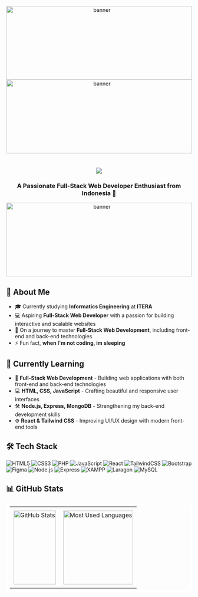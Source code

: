 <div align="center">
  <img src="https://i.pinimg.com/originals/40/ab/84/40ab8469396d0e76483b56812aad6c84.gif" width="100%" style="max-height: 200px" alt="banner"/>
</div>

<div align="center">
  <img src="https://user-images.githubusercontent.com/74038190/212284115-f47cd8ff-2ffb-4b04-b5bf-4d1c14c0247f.gif" width="100%" style="max-height: 200px" alt="banner"/>
</div>

<!-- Title -->
<h1 align="center">
  <img src="https://readme-typing-svg.herokuapp.com/?font=Righteous&size=35&center=true&vCenter=true&width=500&height=70&duration=5500&lines=Hi+There!+👋;+I'm+Anjes+Bermana!;&color=00FFFF">
  <h3 align="center">A Passionate Full-Stack Web Developer Enthusiast from Indonesia 🌟</h3>
</h1>

<div align="center">
  <img src="https://user-images.githubusercontent.com/74038190/212284115-f47cd8ff-2ffb-4b04-b5bf-4d1c14c0247f.gif" width="100%" style="max-height: 200px" alt="banner"/>
</div>

<!-- About Me Section -->
## 🚀 About Me

- 🎓 Currently studying **Informatics Engineering** at **ITERA**
- 💻 Aspiring **Full-Stack Web Developer** with a passion for building interactive and scalable websites
- 🌱 On a journey to master **Full-Stack Web Development**, including front-end and back-end technologies
- ⚡ Fun fact, **when I'm not coding, im sleeping**

<!-- Current Learning Section -->
## 🌱 Currently Learning 

- 🎯 **Full-Stack Web Development** - Building web applications with both front-end and back-end technologies
- 💻 **HTML, CSS, JavaScript** - Crafting beautiful and responsive user interfaces
- 🛠 **Node.js, Express, MongoDB** - Strengthening my back-end development skills
- ⚙️ **React & Tailwind CSS** - Improving UI/UX design with modern front-end tools

<!-- Tech Stack Section -->
<div align="left">

## 🛠️ Tech Stack

![HTML5](https://img.shields.io/badge/html5-%23E34F26.svg?style=for-the-badge&logo=html5&logoColor=white)
![CSS3](https://img.shields.io/badge/css3-%231572B6.svg?style=for-the-badge&logo=css3&logoColor=white)
![PHP](https://img.shields.io/badge/php-%238777BB.svg?style=for-the-badge&logo=php&logoColor=white)
![JavaScript](https://img.shields.io/badge/javascript-%23323330.svg?style=for-the-badge&logo=javascript&logoColor=%23F7DF1E)
![React](https://img.shields.io/badge/react-%2320232a.svg?style=for-the-badge&logo=react&logoColor=%2361DAFB)
![TailwindCSS](https://img.shields.io/badge/tailwindcss-%2338B2AC.svg?style=for-the-badge&logo=tailwind-css&logoColor=white)
![Bootstrap](https://img.shields.io/badge/bootstrap-%23563D7C.svg?style=for-the-badge&logo=bootstrap&logoColor=white)
![Figma](https://img.shields.io/badge/figma-%23F24E1E.svg?style=for-the-badge&logo=figma&logoColor=white)
![Node.js](https://img.shields.io/badge/node.js-%23339933.svg?style=for-the-badge&logo=node.js&logoColor=white)
![Express](https://img.shields.io/badge/express-%23404d59.svg?style=for-the-badge&logo=express&logoColor=white)
![XAMPP](https://img.shields.io/badge/xampp-%23D22128.svg?style=for-the-badge&logo=xampp&logoColor=white)
![Laragon](https://img.shields.io/badge/laragon-%2338B2AC.svg?style=for-the-badge&logo=laragon&logoColor=white)
![MySQL](https://img.shields.io/badge/mysql-%234479A1.svg?style=for-the-badge&logo=mysql&logoColor=white)

</div>

<!-- GitHub Stats Section -->
## 📊 GitHub Stats

<div align="center">
  <table style="border: 5px solid white; border-radius: 10px; padding: 5px;">
    <tr>
      <td style="padding: 10px; text-align: center;">
        <img width="100%" height="200px" src="https://github-readme-stats.vercel.app/api?username=Amvy-gh&show_icons=true&theme=tokyonight&hide_border=true&bg_color=0D1117&title_color=00ffd2&icon_color=00ffd2&text_color=FFFFFF" alt="GitHub Stats"/>
      </td>
      <td style="padding: 10px; text-align: center;">
        <img width="100%" height="200px" src="https://github-readme-stats.vercel.app/api/top-langs/?username=Amvy-gh&theme=tokyonight&hide_border=true&bg_color=0D1117&title_color=00ffd2&text_color=FFFFFF&layout=compact" alt="Most Used Languages"/>
      </td>
    </tr>
  </table>
</div>
